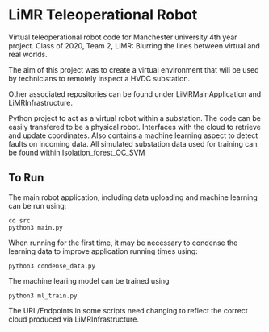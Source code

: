 # LiMR Teleoperational Robot

Virtual teleoperational robot code for Manchester university 4th year project. Class of 2020, Team 2, LiMR: Blurring the lines between virtual and real worlds.

The aim of this project was to create a virtual environment that will be used by technicians to remotely inspect a HVDC substation.

Other associated repositories can be found under LiMRMainApplication and LiMRInfrastructure.

Python project to act as a virtual robot within a substation. The code can be easily transfered to be a physical robot. Interfaces with the cloud to retrieve and update coordinates. Also contains a machine learning aspect to detect faults on incoming data. All simulated substation data used for training can be found within Isolation_forest_OC_SVM
## To Run
The main robot application, including data uploading and machine learning can be run using:

```
cd src
python3 main.py
```

When running for the first time, it may be necessary to condense the learning data to improve application running times using:
```
python3 condense_data.py
```
The machine learing model can be trained using
```
python3 ml_train.py
```

The URL/Endpoints in some scripts need changing to reflect the correct cloud produced via LiMRInfrastructure.
